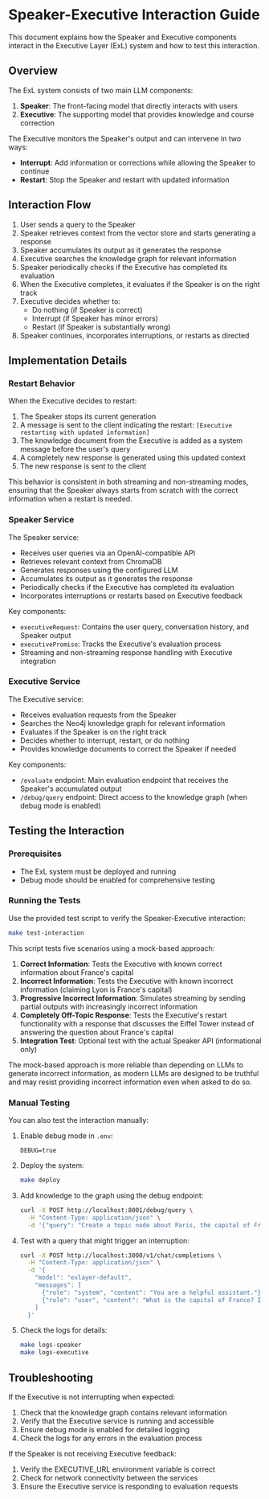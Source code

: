 # Speaker-Executive Interaction Guide

This document explains how the Speaker and Executive components interact in the Executive Layer (ExL) system and how to test this interaction.

## Overview

The ExL system consists of two main LLM components:

1. **Speaker**: The front-facing model that directly interacts with users
2. **Executive**: The supporting model that provides knowledge and course correction

The Executive monitors the Speaker's output and can intervene in two ways:
- **Interrupt**: Add information or corrections while allowing the Speaker to continue
- **Restart**: Stop the Speaker and restart with updated information

## Interaction Flow

1. User sends a query to the Speaker
2. Speaker retrieves context from the vector store and starts generating a response
3. Speaker accumulates its output as it generates the response
4. Executive searches the knowledge graph for relevant information
5. Speaker periodically checks if the Executive has completed its evaluation
6. When the Executive completes, it evaluates if the Speaker is on the right track
7. Executive decides whether to:
   - Do nothing (if Speaker is correct)
   - Interrupt (if Speaker has minor errors)
   - Restart (if Speaker is substantially wrong)
8. Speaker continues, incorporates interruptions, or restarts as directed

## Implementation Details

### Restart Behavior

When the Executive decides to restart:

1. The Speaker stops its current generation
2. A message is sent to the client indicating the restart: `[Executive restarting with updated information]`
3. The knowledge document from the Executive is added as a system message before the user's query
4. A completely new response is generated using this updated context
5. The new response is sent to the client

This behavior is consistent in both streaming and non-streaming modes, ensuring that the Speaker always starts from scratch with the correct information when a restart is needed.

### Speaker Service

The Speaker service:
- Receives user queries via an OpenAI-compatible API
- Retrieves relevant context from ChromaDB
- Generates responses using the configured LLM
- Accumulates its output as it generates the response
- Periodically checks if the Executive has completed its evaluation
- Incorporates interruptions or restarts based on Executive feedback

Key components:
- `executiveRequest`: Contains the user query, conversation history, and Speaker output
- `executivePromise`: Tracks the Executive's evaluation process
- Streaming and non-streaming response handling with Executive integration

### Executive Service

The Executive service:
- Receives evaluation requests from the Speaker
- Searches the Neo4j knowledge graph for relevant information
- Evaluates if the Speaker is on the right track
- Decides whether to interrupt, restart, or do nothing
- Provides knowledge documents to correct the Speaker if needed

Key components:
- `/evaluate` endpoint: Main evaluation endpoint that receives the Speaker's accumulated output
- `/debug/query` endpoint: Direct access to the knowledge graph (when debug mode is enabled)

## Testing the Interaction

### Prerequisites

- The ExL system must be deployed and running
- Debug mode should be enabled for comprehensive testing

### Running the Tests

Use the provided test script to verify the Speaker-Executive interaction:

```bash
make test-interaction
```

This script tests five scenarios using a mock-based approach:

1. **Correct Information**: Tests the Executive with known correct information about France's capital
2. **Incorrect Information**: Tests the Executive with known incorrect information (claiming Lyon is France's capital)
3. **Progressive Incorrect Information**: Simulates streaming by sending partial outputs with increasingly incorrect information
4. **Completely Off-Topic Response**: Tests the Executive's restart functionality with a response that discusses the Eiffel Tower instead of answering the question about France's capital
5. **Integration Test**: Optional test with the actual Speaker API (informational only)

The mock-based approach is more reliable than depending on LLMs to generate incorrect information, as modern LLMs are designed to be truthful and may resist providing incorrect information even when asked to do so.

### Manual Testing

You can also test the interaction manually:

1. Enable debug mode in `.env`:
   ```
   DEBUG=true
   ```

2. Deploy the system:
   ```bash
   make deploy
   ```

3. Add knowledge to the graph using the debug endpoint:
   ```bash
   curl -X POST http://localhost:8001/debug/query \
     -H "Content-Type: application/json" \
     -d '{"query": "Create a topic node about Paris, the capital of France"}'
   ```

4. Test with a query that might trigger an interruption:
   ```bash
   curl -X POST http://localhost:3000/v1/chat/completions \
     -H "Content-Type: application/json" \
     -d '{
       "model": "exlayer-default",
       "messages": [
         {"role": "system", "content": "You are a helpful assistant."},
         {"role": "user", "content": "What is the capital of France? Is it Lyon?"}
       ]
     }'
   ```

5. Check the logs for details:
   ```bash
   make logs-speaker
   make logs-executive
   ```

## Troubleshooting

If the Executive is not interrupting when expected:

1. Check that the knowledge graph contains relevant information
2. Verify that the Executive service is running and accessible
3. Ensure debug mode is enabled for detailed logging
4. Check the logs for any errors in the evaluation process

If the Speaker is not receiving Executive feedback:

1. Verify the EXECUTIVE_URL environment variable is correct
2. Check for network connectivity between the services
3. Ensure the Executive service is responding to evaluation requests